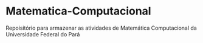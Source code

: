 # Matematica-Computacional
Repoisitório para armazenar as atividades de Matemática Computacional da Universidade Federal do Pará
